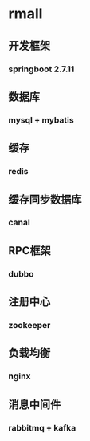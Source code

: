# rmall
## 开发框架
### springboot 2.7.11

## 数据库
### mysql + mybatis

## 缓存
### redis

## 缓存同步数据库
### canal

## RPC框架
### dubbo

## 注册中心
### zookeeper

## 负载均衡
### nginx

## 消息中间件
### rabbitmq + kafka
